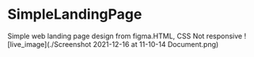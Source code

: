 # SimpleLandingPage
Simple web landing page design from figma.HTML, CSS Not responsive
![live_image](./Screenshot 2021-12-16 at 11-10-14 Document.png)
